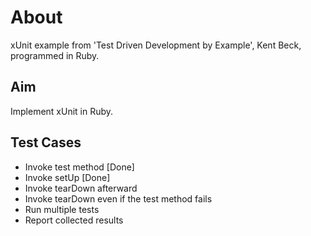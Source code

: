 # About

xUnit example from 'Test Driven Development by Example', Kent Beck, programmed
in Ruby.

## Aim

Implement xUnit in Ruby.

## Test Cases

- Invoke test method [Done]
- Invoke setUp [Done]
- Invoke tearDown afterward
- Invoke tearDown even if the test method fails
- Run multiple tests
- Report collected results
